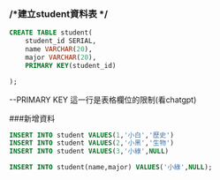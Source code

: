 
### /*建立student資料表 */
```sql
CREATE TABLE student(
	student_id SERIAL,
	name VARCHAR(20),
	major VARCHAR(20),
	PRIMARY KEY(student_id)

);
```
--PRIMARY KEY 這一行是表格欄位的限制(看chatgpt)


###新增資料
```sql
INSERT INTO student VALUES(1,'小白','歷史')
INSERT INTO student VALUES(2,'小黑','生物')
INSERT INTO student VALUES(3,'小綠',NULL)

INSERT INTO student(name,major) VALUES('小綠',NULL);
```
